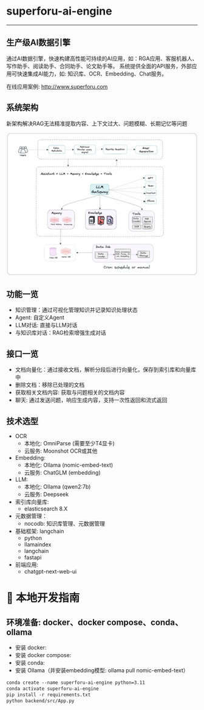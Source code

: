 
# superforu-ai-engine
***
## 生产级AI数据引擎  
通过AI数据引擎，快速构建高性能可持续的AI应用，如：RGA应用、客服机器人、写作助手、阅读助手、合同助手、论文助手等。 
系统提供全面的API服务，外部应用可快速集成AI能力，如: 知识库、OCR、Embedding、Chat服务。

在线应用案例: http://www.superforu.com

## 系统架构
新架构解决RAG无法精准提取内容、上下文过大、问题模糊、长期记忆等问题

![architecture](./docs/images/superforu-architecture.png)

## 功能一览
- 知识管理：通过可视化管理知识并记录知识处理状态
- Agent: 自定义Agent
- LLM对话: 直接与LLM对话
- 与知识库对话：RAG检索增强生成对话

## 接口一览
- 文档向量化：通过接收文档，解析分段后进行向量化，保存到索引库和向量库中
- 删除文档：移除已处理的文档
- 获取相关文档内容: 获取与问题相关的文档内容
- 聊天: 通过发送问题，响应生成内容，支持一次性返回和流式返回

## 技术选型
- OCR
  - 本地化: OmniParse (需要至少T4显卡)
  - 云服务: Moonshot OCR或其他
- Embedding: 
  - 本地化: Ollama (nomic-embed-text)
  - 云服务: ChatGLM (embedding)
- LLM: 
  - 本地化: Ollama (qwen2:7b)
  - 云服务: Deepseek
- 索引库向量库:
  - elasticsearch 8.X
- 元数据管理：
  - nocodb: 知识库管理、元数据管理
- 基础框架: langchain
  - python
  - llamaindex
  - langchain
  - fastapi
- 前端应用:
  - chatgpt-next-web-ui

# 🚀 本地开发指南
## 环境准备: docker、docker compose、conda、ollama
- 安装 docker:
- 安装 docker compose:
- 安装 conda:
- 安装 Ollama（并安装embedding模型: ollama pull nomic-embed-text）

```shell
conda create --name superforu-ai-engine python=3.11
conda activate superforu-ai-engine
pip install -r requirements.txt
python backend/src/App.py
```


